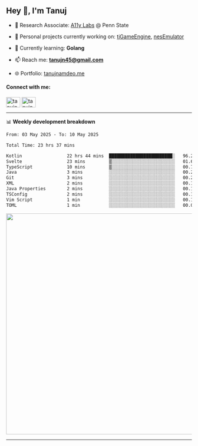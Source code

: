 <h2>Hey 👋, I'm Tanuj</h2>

- 🔬 Research Associate: [A11y Labs](https://a11y.ist.psu.edu/) @ Penn State 

- 🔭 Personal projects currently working on: [tjGameEngine](https://github.com/tanujn45/tjGameEngine), [nesEmulator](https://github.com/tanujn45/nesEmulator)

- 🌱 Currently learning: **Golang**

- 📫 Reach me: **tanujn45@gmail.com**

- 🌐 Portfolio: [tanujnamdeo.me](https://tanujnamdeo.me/)

<h4 align="left">Connect with me:</h4>
<p align="left">
<a href="https://twitter.com/tanujn45" target="blank"><img align="center" src="https://raw.githubusercontent.com/rahuldkjain/github-profile-readme-generator/master/src/images/icons/Social/twitter.svg" alt="tanujn45" height="28" width="38" /></a>
<a href="https://linkedin.com/in/tanujn45" target="blank"><img align="center" src="https://raw.githubusercontent.com/rahuldkjain/github-profile-readme-generator/master/src/images/icons/Social/linked-in-alt.svg" alt="tanujn45" height="28" width="38" /></a>
</p>

-------

📊 **Weekly development breakdown**
<!--START_SECTION:waka-->

```txt
From: 03 May 2025 - To: 10 May 2025

Total Time: 23 hrs 37 mins

Kotlin                 22 hrs 44 mins  ████████████████████████░   96.24 %
Svelte                 23 mins         ▒░░░░░░░░░░░░░░░░░░░░░░░░   01.69 %
TypeScript             10 mins         ▒░░░░░░░░░░░░░░░░░░░░░░░░   00.71 %
Java                   3 mins          ░░░░░░░░░░░░░░░░░░░░░░░░░   00.27 %
Git                    3 mins          ░░░░░░░░░░░░░░░░░░░░░░░░░   00.25 %
XML                    2 mins          ░░░░░░░░░░░░░░░░░░░░░░░░░   00.19 %
Java Properties        2 mins          ░░░░░░░░░░░░░░░░░░░░░░░░░   00.15 %
TSConfig               2 mins          ░░░░░░░░░░░░░░░░░░░░░░░░░   00.14 %
Vim Script             1 min           ░░░░░░░░░░░░░░░░░░░░░░░░░   00.11 %
TOML                   1 min           ░░░░░░░░░░░░░░░░░░░░░░░░░   00.08 %
```

<!--END_SECTION:waka-->

<img src="https://wakatime.com/share/@018e9abd-1aa4-4aa6-9db7-5ca3b999e810/4650b67a-98aa-46b4-b598-3d8a2451f0df.svg" width="600"/>

-------
